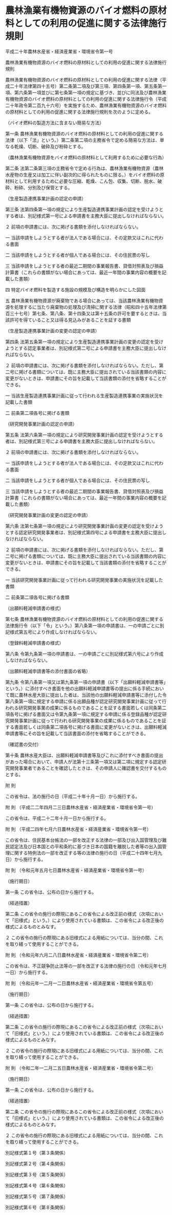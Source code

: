 # 農林漁業有機物資源のバイオ燃料の原材料としての利用の促進に関する法律施行規則

平成二十年農林水産省・経済産業省・環境省令第一号

農林漁業有機物資源のバイオ燃料の原材料としての利用の促進に関する法律施行規則

農林漁業有機物資源のバイオ燃料の原材料としての利用の促進に関する法律（平成二十年法律第四十五号）第二条第二項及び第三項、第四条第一項、第五条第一項、第六条第一項並びに第七条第一項の規定に基づき、並びに同法及び農林漁業有機物資源のバイオ燃料の原材料としての利用の促進に関する法律施行令（平成二十年政令第二百九十六号）を実施するため、農林漁業有機物資源のバイオ燃料の原材料としての利用の促進に関する法律施行規則を次のように定める。

（バイオ燃料の製造方法に含まない簡易な方法）

第一条 農林漁業有機物資源のバイオ燃料の原材料としての利用の促進に関する法律（以下「法」という。）第二条第二項の主務省令で定める簡易な方法は、単なる乾燥、切断、破砕及び粉砕とする。

（農林漁業有機物資源をバイオ燃料の原材料として利用するために必要な行為）

第二条 法第二条第三項の主務省令で定める行為は、農林漁業有機物資源（農林水産物の生産又は加工に伴い副次的に得られたものに限る。）をバイオ燃料の原材料として利用するために必要な圧縮、乾燥、こん包、収集、切断、脱水、破砕、粉砕、分別及び保管とする。

（生産製造連携事業計画の認定の申請）

第三条 法第四条第一項の規定により生産製造連携事業計画の認定を受けようとする者は、別記様式第一号による申請書を主務大臣に提出しなければならない。

２ 前項の申請書には、次に掲げる書類を添付しなければならない。

一 当該申請をしようとする者が法人である場合には、その定款又はこれに代わる書面

二 当該申請をしようとする者が個人である場合には、その住民票の写し

三 当該申請をしようとする者の最近二期間の事業報告書、貸借対照表及び損益計算書（これらの書類がない場合にあっては、最近一年間の事業内容の概要を記載した書類）

四 特定バイオ燃料を製造する施設の規模及び構造を明らかにした図面

五 農林漁業有機物資源が廃棄物である場合にあっては、当該農林漁業有機物資源を処理するに当たり廃棄物の処理及び清掃に関する法律（昭和四十五年法律第百三十七号）第七条、第八条、第十四条又は第十五条の許可を要するときは、当該許可を得ていること又は得る見込みがあることを証する書類

（生産製造連携事業計画の変更の認定の申請）

第四条 法第五条第一項の規定により生産製造連携事業計画の変更の認定を受けようとする認定事業者は、別記様式第二号による申請書を主務大臣に提出しなければならない。

２ 前項の申請書には、次に掲げる書類を添付しなければならない。ただし、第二号に掲げる書類については、既に主務大臣に提出されている当該書類の内容に変更がないときは、申請書にその旨を記載して当該書類の添付を省略することができる。

一 当該生産製造連携事業計画に従って行われる生産製造連携事業の実施状況を記載した書類

二 前条第二項各号に掲げる書類

（研究開発事業計画の認定の申請）

第五条 法第六条第一項の規定により研究開発事業計画の認定を受けようとする者は、別記様式第三号による申請書を主務大臣に提出しなければならない。

２ 前項の申請書には、次に掲げる書類を添付しなければならない。

一 当該申請をしようとする者が法人である場合には、その定款又はこれに代わる書面

二 当該申請をしようとする者が個人である場合には、その住民票の写し

三 当該申請をしようとする者の最近二期間の事業報告書、貸借対照表及び損益計算書（これらの書類がない場合にあっては、最近一年間の事業内容の概要を記載した書類）

（研究開発事業計画の変更の認定の申請）

第六条 法第七条第一項の規定により研究開発事業計画の変更の認定を受けようとする認定研究開発事業者は、別記様式第四号による申請書を主務大臣に提出しなければならない。

２ 前項の申請書には、次に掲げる書類を添付しなければならない。ただし、第二号に掲げる書類については、既に主務大臣に提出されている当該書類の内容に変更がないときは、申請書にその旨を記載して当該書類の添付を省略することができる。

一 当該研究開発事業計画に従って行われる研究開発事業の実施状況を記載した書類

二 前条第二項各号に掲げる書類

（出願料軽減申請書の様式）

第七条 農林漁業有機物資源のバイオ燃料の原材料としての利用の促進に関する法律施行令（以下「令」という。）第八条第一項の申請書は、一の申請ごとに別記様式第五号により作成しなければならない。

（登録料軽減申請書の様式）

第八条 令第九条第一項の申請書は、一の申請ごとに別記様式第六号により作成しなければならない。

（出願料軽減申請書等の添付書面の省略）

第九条 令第八条第一項又は第九条第一項の申請書（以下「出願料軽減申請書等」という。）に添付すべき書面を他の出願料軽減申請書等の提出に係る手続において既に農林水産大臣に提出した者は、当該他の出願料軽減申請書等に添付した令第八条第一項に規定する申請に係る出願品種が認定研究開発事業計画に従って行われる研究開発事業の成果に係るものであることを証する書面若しくは同条第二項各号に掲げる書面又は令第九条第一項に規定する申請に係る登録品種が認定研究開発事業計画に従って行われる研究開発事業の成果に係るものであることを証する書面若しくは同条第二項各号に掲げる書面に変更がないときは、出願料軽減申請書等にその旨を記載して当該書面の添付を省略することができる。

（確認書の交付）

第十条 農林水産大臣は、出願料軽減申請書等及びこれに添付すべき書面の提出があった場合において、申請人が法第十三条第一項又は第二項に規定する認定研究開発事業者であることを確認したときは、その申請人に確認書を交付するものとする。

附 則

この省令は、法の施行の日（平成二十年十月一日）から施行する。

附 則 （平成二二年四月二三日農林水産省・経済産業省・環境省令第一号）

この省令は、平成二十二年十月一日から施行する。

附 則 （平成二四年七月六日農林水産省・経済産業省・環境省令第一号）

この省令は、住民基本台帳法の一部を改正する法律の一部及び出入国管理及び難民認定法及び日本国との平和条約に基づき日本の国籍を離脱した者等の出入国管理に関する特例法の一部を改正する等の法律の施行の日（平成二十四年七月九日）から施行する。

附 則 （令和元年五月七日農林水産省・経済産業省・環境省令第一号）

（施行期日）

第一条 この省令は、公布の日から施行する。

（経過措置）

第二条 この省令の施行の際現にあるこの省令による改正前の様式（次項において「旧様式」という。）により使用されている書類は、この省令による改正後の様式によるものとみなす。

２ この省令の施行の際現にある旧様式による用紙については、当分の間、これを取り繕って使用することができる。

附 則 （令和元年六月二八日農林水産省・経済産業省・環境省令第二号）

この省令は、不正競争防止法等の一部を改正する法律の施行の日（令和元年七月一日）から施行する。

附 則 （令和元年一二月一二日農林水産省・経済産業省・環境省令第五号）

（施行期日）

第一条 この省令は、公布の日から施行する。

（経過措置）

第二条 この省令の施行の際現にあるこの省令による改正前の様式（次項において「旧様式」という。）により使用されている書類は、この省令による改正後の様式によるものとみなす。

２ この省令の施行の際現にある旧様式による用紙については、当分の間、これを取り繕って使用することができる。

附 則 （令和二年一二月二五日農林水産省・経済産業省・環境省令第二号）

（施行期日）

第一条 この省令は、公布の日から施行する。

（経過措置）

第二条 この省令の施行の際現にあるこの省令による改正前の様式（次項において「旧様式」という。）により使用されている書類は、この省令による改正後の様式によるものとみなす。

２ この省令の施行の際現にある旧様式による用紙については、当分の間、これを取り繕って使用することができる。

別記様式第１号（第３条関係）

[](/./pict/H20F17003002001_2102261502_001.pdf)

別記様式第２号（第４条関係）

[](/./pict/H20F17003002001_2102261502_002.pdf)

別記様式第３号（第５条関係）

[](/./pict/H20F17003002001_2102261502_003.pdf)

別記様式第４号（第６条関係）

[](/./pict/H20F17003002001_2102261502_004.pdf)

別記様式第５号（第７条関係）

[](/./pict/H20F17003002001_2102261502_005.pdf)

別記様式第６号（第８条関係）

[](/./pict/H20F17003002001_2102261502_006.pdf)
